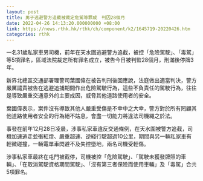 ```yaml
---
layout: post
title: 男子逃避警方追截被裁定危駕等罪成　判囚28個月
date: 2022-04-26 14:13:20.000000000 +08:00
link: https://news.rthk.hk/rthk/ch/component/k2/1645719-20220426.htm
categories: rthk
---
```


一名31歲私家車男司機，前年在天水圍逃避警方追截，被控「危險駕駛」、「毒駕」等5項罪名，區域法院裁定所有罪名成立，被告今日被判監28個月，刑滿後停牌3年。

新界北總區交通部署理警司葉國偉在被告判刑後回應說，法庭做出適當判決，警方嚴厲譴責被告在逃避追捕期間作出危險駕駛行為，這些不負責任的駕駛行為，往往是導致嚴重交通意外的主要成因，威脅其他道路使用者的安全。

葉國偉表示，案件沒有導致其他人嚴重受傷是不幸中之大幸，警方對於所有罔顧其他道路使用者安全的行為絕不姑息，會盡一切能力將違法司機繩之於法。

事發在前年12月28日凌晨，涉事私家車違反交通條例，在天水圍被警方追截，司機加速逃走並衝紅燈、嚴重超速、逆綫行駛超過10公里，期間與另一輛私家車有輕微碰撞，一輛電單車閃避不及失控墮地，兩名司機受輕傷。

涉事私家車最終在屯門被截停，司機被控「危險駕駛」、「駕駛未獲發牌照的車輛」、「在取消駕駛資格期間駕駛」、「沒有第三者保險而使用車輛」及「毒駕」合共5項罪名。
